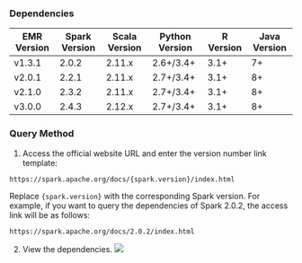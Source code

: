### Dependencies

| EMR Version | Spark Version | Scala Version | Python Version | R Version | Java Version |
| ------- | ----- | ------ | --------- | ---- | ---- |
| v1.3.1  | 2.0.2 | 2.11.x | 2.6+/3.4+ | 3.1+ | 7+   |
| v2.0.1  | 2.2.1 | 2.11.x | 2.7+/3.4+ | 3.1+ | 8+   |
| v2.1.0  | 2.3.2 | 2.11.x | 2.7+/3.4+ | 3.1+ | 8+   |
| v3.0.0  | 2.4.3 | 2.12.x | 2.7+/3.4+ | 3.1+ | 8+   |

### Query Method
1. Access the official website URL and enter the version number link template: 
```
https://spark.apache.org/docs/{spark.version}/index.html
```
Replace `{spark.version}` with the corresponding Spark version. For example, if you want to query the dependencies of Spark 2.0.2, the access link will be as follows:
```
https://spark.apache.org/docs/2.0.2/index.html
```
2. View the dependencies.
![](https://main.qcloudimg.com/raw/2d26a6727c52c2ae4f5588438db155b8.png)
